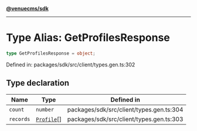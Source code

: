 [**@venuecms/sdk**](../Index.md)

***

# Type Alias: GetProfilesResponse

```ts
type GetProfilesResponse = object;
```

Defined in: packages/sdk/src/client/types.gen.ts:302

## Type declaration

| Name | Type | Defined in |
| ------ | ------ | ------ |
| <a id="count"></a> `count` | `number` | packages/sdk/src/client/types.gen.ts:304 |
| <a id="records"></a> `records` | [`Profile`](Profile.md)[] | packages/sdk/src/client/types.gen.ts:303 |
